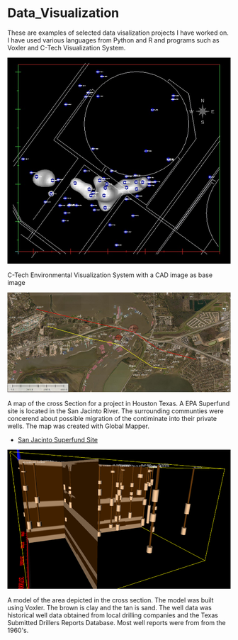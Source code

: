 # Data_Visualization
These are examples of selected data visalization projects I have worked on.  I have used various languages from Python and R and programs such as Voxler and C-Tech Visualization System. 

![LCH1.jpg](figures/LCH1.jpg)

C-Tech Environmental Visualization System with a CAD image as base image





![CrossSectionEW.png](figures/CrossSectionEW.png)

A map of the cross Section for a project in Houston Texas.  A EPA Superfund site is located in the San Jacinto River.  The surrounding communties were concerend about possible migration of the contiminate into their private wells.  The map was created with Global Mapper.

* <a href="https://www.epa.gov/tx/sjrwp">San Jacinto Superfund Site</a>

![model.png](figures/model.png)

A model of the area depicted in the cross section.  The model was built using Voxler. The brown is clay and the tan is sand.  The well data was historical well data obtained from local drilling companies and the Texas Submitted Drillers Reports Database.  Most well reports were from from the 1960's.  
